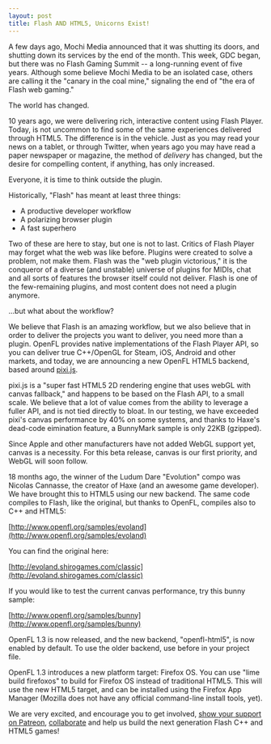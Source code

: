 ```yaml
---
layout: post
title: Flash AND HTML5, Unicorns Exist!
---
```

A few days ago, Mochi Media announced that it was shutting its doors, and shutting down its services by the end of the month. This week, GDC began, but there was no Flash Gaming Summit -- a long-running event of five years. Although some believe Mochi Media to be an isolated case, others are calling it the "canary in the coal mine," signaling the end of "the era of Flash web gaming."

The world has changed.

10 years ago, we were delivering rich, interactive content using Flash Player. Today, is not uncommon to find some of the same experiences delivered through HTML5. The difference is in the vehicle. Just as you may read your news on a tablet, or through Twitter, when years ago you may have read a paper newspaper or magazine, the method of _delivery_ has changed, but the desire for compelling content, if anything, has only increased.

Everyone, it is time to think outside the plugin.

Historically, "Flash" has meant at least three things:

 * A productive developer workflow
 * A polarizing browser plugin
 * A fast superhero

Two of these are here to stay, but one is not to last. Critics of Flash Player may forget what the web was like before. Plugins were created to solve a problem, not make them. Flash was the "web plugin victorious," it is the conqueror of a diverse (and unstable) universe of plugins for MIDIs, chat and all sorts of features the browser itself could not deliver. Flash is one of the few-remaining plugins, and most content does not need a plugin anymore.

...but what about the workflow?

We believe that Flash is an amazing workflow, but we also believe that in order to deliver the projects you want to deliver, you need more than a plugin. OpenFL provides native implementations of the Flash Player API, so you can deliver true C++/OpenGL for Steam, iOS, Android and other markets, and today, we are announcing a new OpenFL HTML5 backend, based around [pixi.js](https://github.com/goodboydigital/pixi.js).

pixi.js is a "super fast HTML5 2D rendering engine that uses webGL with canvas fallback," and happens to be based on the Flash API, to a small scale. We believe that a lot of value comes from the ability to leverage a fuller API, and is not tied directly to bloat. In our testing, we have exceeded pixi's canvas performance by 40% on some systems, and thanks to Haxe's dead-code eimination feature, a BunnyMark sample is only 22KB (gzipped). 

Since Apple and other manufacturers have not added WebGL support yet, canvas is a necessity. For this beta release, canvas is our first priority, and WebGL will soon follow.

18 months ago, the winner of the Ludum Dare "Evolution" compo was Nicolas Cannasse, the creator of Haxe (and an awesome game developer). We have brought this to HTML5 using our new backend. The same code compiles to Flash, like the original, but thanks to OpenFL, compiles also to C++ and HTML5:

[http://www.openfl.org/samples/evoland](http://www.openfl.org/samples/evoland)

You can find the original here:

[http://evoland.shirogames.com/classic](http://evoland.shirogames.com/classic)

If you would like to test the current canvas performance, try this bunny sample:

[http://www.openfl.org/samples/bunny](http://www.openfl.org/samples/bunny)

OpenFL 1.3 is now released, and the new backend, "openfl-html5", is now enabled by default. To use the older backend, use <set name="html5-backend" value="openfl-html5-dom" /> before <haxelib name="openfl" /> in your project file.

OpenFL 1.3 introduces a new platform target: Firefox OS. You can use "lime build firefoxos" to build for Firefox OS instead of traditional HTML5. This will use the new HTML5 target, and can be installed using the Firefox App Manager (Mozilla does not have any official command-line install tools, yet).

We are very excited, and encourage you to get involved, [show your support on Patreon](http://patreon.com/openfl), [collaborate](https://github.com/openfl/openfl-html5) and help us build the next generation Flash C++ and HTML5 games!